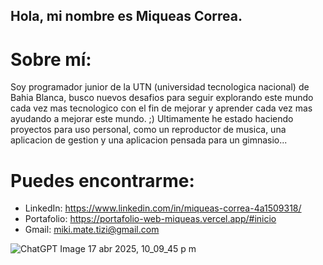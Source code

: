 ## Hola, mi nombre es Miqueas Correa.

# Sobre mí:
Soy programador junior de la UTN (universidad tecnologica nacional) de Bahia Blanca, busco nuevos desafios para seguir explorando este mundo cada vez mas tecnologico con el fin de mejorar y aprender cada vez mas ayudando a mejorar este mundo. ;)
Ultimamente he estado haciendo proyectos para uso personal, como un reproductor de musica, una aplicacion de gestion y una aplicacion pensada para un gimnasio...

# Puedes encontrarme:
- LinkedIn: https://www.linkedin.com/in/miqueas-correa-4a1509318/
- Portafolio: https://portafolio-web-miqueas.vercel.app/#inicio
- Gmail: miki.mate.tizi@gmail.com



![ChatGPT Image 17 abr 2025, 10_09_45 p m](https://github.com/user-attachments/assets/7c5a45d9-36e5-4120-8421-eb09cd641d32)
